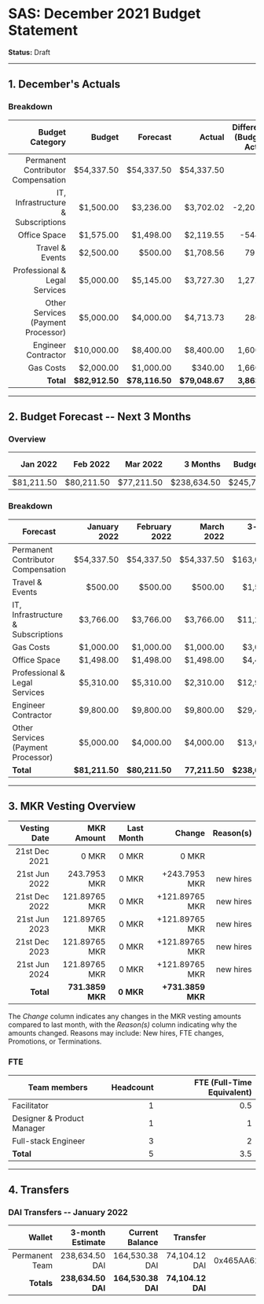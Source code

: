 # SAS: December 2021 Budget Statement

**Status:** Draft

---
## 1. December's Actuals

### Breakdown

| Budget Category                          | Budget       | Forecast      | Actual       |Difference (Budget - Actual)|Difference (Forecast - Actual)|
|-----------------------------------------:|-------------:|--------------:|-------------:|---------------------------:|-----------------------------:|
| Permanent Contributor Compensation       |    $54,337.50|     $54,337.50|    $54,337.50|                           0|                             0|
| IT, Infrastructure & Subscriptions       |     $1,500.00|      $3,236.00|     $3,702.02|                   -2,202.02|                       -466.02|
| Office Space                             |     $1,575.00|      $1,498.00|     $2,119.55|                     -544.55|                       -621.55|
| Travel & Events                          |     $2,500.00|        $500.00|     $1,708.56|                      791.44|                      -1208.56|
| Professional & Legal Services            |     $5,000.00|      $5,145.00|     $3,727.30|                    1,272.70|                       1417.70|
| Other Services (Payment Processor)       |     $5,000.00|      $4,000.00|     $4,713.73|                      286.27|                       -713.73|
| Engineer Contractor                      |    $10,000.00|      $8,400.00|     $8,400.00|                    1,600.00|                             0|
| Gas Costs                                |     $2,000.00|      $1,000.00|       $340.00|                    1,660.00|                        660.00|
| **Total**                                |**$82,912.50**| **$78,116.50**|**$79,048.67**|                **3,863.83**|                   **-932.17**|

---

## 2. Budget Forecast -- Next 3 Months

### Overview

|  Jan 2022  |  Feb 2022  |  Mar 2022  |  3 Months  | Budget Cap | Total Budget Cap |
| ----------:| ----------:| ----------:| ----------:| ----------:| ----------------:|
|  $81,211.50|  $80,211.50|  $77,211.50| $238,634.50| $245,737.50|       $282,598.13|

### Breakdown

| Forecast                            | January 2022 | February 2022 |  March 2022 | 3-month Total |   Budget Cap  |
|-------------------------------------|-------------:|--------------:|------------:|--------------:|--------------:|
| Permanent Contributor Compensation  |    $54,337.50|     $54,337.50|   $54,337.50|    $163,012.50|    $163,012.50|
| Travel & Events                     |       $500.00|        $500.00|      $500.00|      $1,500.00|      $7,500.00|
| IT, Infrastructure & Subscriptions  |     $3,766.00|      $3,766.00|    $3,766.00|     $11,298.00|      $4,500.00|
| Gas Costs                           |     $1,000.00|      $1,000.00|    $1,000.00|      $3,000.00|      $6,000.00|
| Office Space                        |     $1,498.00|      $1,498.00|    $1,498.00|      $4,494.00|      $4,725.00|
| Professional & Legal Services       |     $5,310.00|      $5,310.00|    $2,310.00|     $12,930.00|     $15,000.00|
| Engineer Contractor                 |     $9,800.00|      $9,800.00|    $9,800.00|     $29,400.00|     $30,000.00|
| Other Services (Payment Processor)  |     $5,000.00|      $4,000.00|    $4,000.00|     $13,000.00|     $15,000.00|
| **Total**                           |**$81,211.50**| **$80,211.50**|**77,211.50**|**$238,634.50**|**$245,737.50**|


---

## 3. MKR Vesting Overview


|  Vesting Date         |       MKR Amount | Last Month |          Change |      Reason(s) |
|----------------------:|-----------------:|-----------:|----------------:|---------------:|
|  21st Dec 2021        |       0 MKR      |      0 MKR |     0 MKR       |                |
|  21st Jun 2022        |     243.7953 MKR |      0 MKR |   +243.7953 MKR |      new hires |
|  21st Dec 2022        |    121.89765 MKR |      0 MKR |  +121.89765 MKR |      new hires |
|  21st Jun 2023        |    121.89765 MKR |      0 MKR |  +121.89765 MKR |      new hires |
|  21st Dec 2023        |    121.89765 MKR |      0 MKR |  +121.89765 MKR |      new hires |
|  21st Jun 2024        |    121.89765 MKR |      0 MKR |  +121.89765 MKR |      new hires |
|  **Total**            | **731.3859 MKR** |  **0 MKR** |**+731.3859 MKR**|                |

The *Change* column indicates any changes in the MKR vesting amounts compared to last month, with the *Reason(s)* column indicating why the amounts changed. Reasons may include: New hires, FTE changes, Promotions, or Terminations.

### FTE

| Team members              |Headcount|FTE (Full-Time Equivalent)|
|---------------------------|--------:|-------------------------:|
| Facilitator               |1        |0.5                       |
| Designer & Product Manager|1        |1                         |
| Full-stack Engineer       |3        |2                         |
| **Total**                 |5        |3.5                       |

---

## 4. Transfers

### DAI Transfers -- January 2022

|           Wallet|  3-month Estimate|   Current Balance|         Transfer|                         Multi-sig Address|
|----------------:|-----------------:|-----------------:|----------------:|-----------------------------------------:|
|   Permanent Team|    238,634.50 DAI|    164,530.38 DAI|    74,104.12 DAI|0x465AA62a82E220B331f5ECcA697c20E89554B298|
|       **Totals**|**238,634.50 DAI**|**164,530.38 DAI**|**74,104.12 DAI**|                                          |
